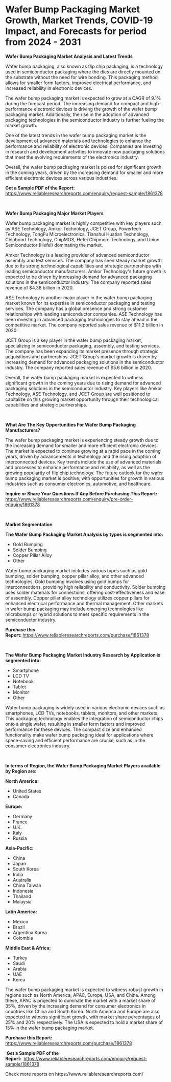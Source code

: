 <p><h1>Wafer Bump Packaging Market Growth, Market Trends, COVID-19 Impact, and Forecasts for period from 2024 - 2031</h1></p><p><strong>Wafer Bump Packaging Market Analysis and Latest Trends</strong></p>
<p><p>Wafer bump packaging, also known as flip chip packaging, is a technology used in semiconductor packaging where the dies are directly mounted on the substrate without the need for wire bonding. This packaging method allows for smaller form factors, improved electrical performance, and increased reliability in electronic devices.</p><p>The wafer bump packaging market is expected to grow at a CAGR of 9.1% during the forecast period. The increasing demand for compact and high-performance electronic devices is driving the growth of the wafer bump packaging market. Additionally, the rise in the adoption of advanced packaging technologies in the semiconductor industry is further fueling the market growth.</p><p>One of the latest trends in the wafer bump packaging market is the development of advanced materials and technologies to enhance the performance and reliability of electronic devices. Companies are investing in research and development activities to innovate new packaging solutions that meet the evolving requirements of the electronics industry.</p><p>Overall, the wafer bump packaging market is poised for significant growth in the coming years, driven by the increasing demand for smaller and more efficient electronic devices across various industries.</p></p>
<p><strong>Get a Sample PDF of the Report:&nbsp;</strong> <a href="https://www.reliableresearchreports.com/enquiry/request-sample/1861378">https://www.reliableresearchreports.com/enquiry/request-sample/1861378</a></p>
<p>&nbsp;</p>
<p><strong>Wafer Bump Packaging Major Market Players</strong></p>
<p><p>Wafer bump packaging market is highly competitive with key players such as ASE Technology, Amkor Technology, JCET Group, Powertech Technology, TongFu Microelectronics, Tianshui Huatian Technology, Chipbond Technology, ChipMOS, Hefei Chipmore Technology, and Union Semiconductor (Hefei) dominating the market. </p><p>Amkor Technology is a leading provider of advanced semiconductor assembly and test services. The company has seen steady market growth due to its strong technological capabilities and strategic partnerships with leading semiconductor manufacturers. Amkor Technology's future growth is expected to be driven by increasing demand for advanced packaging solutions in the semiconductor industry. The company reported sales revenue of $4.38 billion in 2020.</p><p>ASE Technology is another major player in the wafer bump packaging market known for its expertise in semiconductor packaging and testing services. The company has a global presence and strong customer relationships with leading semiconductor companies. ASE Technology has been investing in advanced packaging technologies to stay ahead in the competitive market. The company reported sales revenue of $11.2 billion in 2020.</p><p>JCET Group is a key player in the wafer bump packaging market, specializing in semiconductor packaging, assembly, and testing services. The company has been expanding its market presence through strategic acquisitions and partnerships. JCET Group's market growth is driven by increasing demand for advanced packaging solutions in the semiconductor industry. The company reported sales revenue of $5.6 billion in 2020.</p><p>Overall, the wafer bump packaging market is expected to witness significant growth in the coming years due to rising demand for advanced packaging solutions in the semiconductor industry. Key players like Amkor Technology, ASE Technology, and JCET Group are well positioned to capitalize on this growing market opportunity through their technological capabilities and strategic partnerships.</p></p>
<p>&nbsp;</p>
<p><strong>What Are The Key Opportunities For Wafer Bump Packaging Manufacturers?</strong></p>
<p><p>The wafer bump packaging market is experiencing steady growth due to the increasing demand for smaller and more efficient electronic devices. The market is expected to continue growing at a rapid pace in the coming years, driven by advancements in technology and the rising adoption of interconnected devices. Key trends include the use of advanced materials and processes to enhance performance and reliability, as well as the growing popularity of flip chip technology. The future outlook for the wafer bump packaging market is positive, with opportunities for growth in various industries such as consumer electronics, automotive, and healthcare.</p></p>
<p><strong>Inquire or Share Your Questions If Any Before Purchasing This Report:</strong> <a href="https://www.reliableresearchreports.com/enquiry/pre-order-enquiry/1861378">https://www.reliableresearchreports.com/enquiry/pre-order-enquiry/1861378</a></p>
<p>&nbsp;</p>
<p><strong>Market Segmentation</strong></p>
<p><strong>The Wafer Bump Packaging Market Analysis by types is segmented into:</strong></p>
<p><ul><li>Gold Bumping</li><li>Solder Bumping</li><li>Copper Pillar Alloy</li><li>Other</li></ul></p>
<p><p>Wafer bump packaging market includes various types such as gold bumping, solder bumping, copper pillar alloy, and other advanced technologies. Gold bumping involves using gold bumps for interconnections, providing high reliability and conductivity. Solder bumping uses solder materials for connections, offering cost-effectiveness and ease of assembly. Copper pillar alloy technology utilizes copper pillars for enhanced electrical performance and thermal management. Other markets in wafer bump packaging may include emerging technologies like microbumps or hybrid solutions to meet specific requirements in the semiconductor industry.</p></p>
<p><strong>Purchase this Report:&nbsp;</strong><a href="https://www.reliableresearchreports.com/purchase/1861378">https://www.reliableresearchreports.com/purchase/1861378</a></p>
<p>&nbsp;</p>
<p><strong>The Wafer Bump Packaging Market Industry Research by Application is segmented into:</strong></p>
<p><ul><li>Smartphone</li><li>LCD TV</li><li>Notebook</li><li>Tablet</li><li>Monitor</li><li>Other</li></ul></p>
<p><p>Wafer bump packaging is widely used in various electronic devices such as smartphones, LCD TVs, notebooks, tablets, monitors, and other markets. This packaging technology enables the integration of semiconductor chips onto a single wafer, resulting in smaller form factors and improved performance for these devices. The compact size and enhanced functionality make wafer bump packaging ideal for applications where space-saving and efficient performance are crucial, such as in the consumer electronics industry.</p></p>
<p>&nbsp;</p>
<p><strong>In terms of Region, the Wafer Bump Packaging Market Players available by Region are:</strong></p>
<p>
    <p> <strong> North America: </strong>
        <ul>
            <li>United States</li>
            <li>Canada</li>
        </ul>
        </p> 
    <p> <strong> Europe: </strong>
        <ul>
            <li>Germany</li>
            <li>France</li>
            <li>U.K.</li>
            <li>Italy</li>
            <li>Russia</li>
        </ul>
        </p> 
    <p> <strong> Asia-Pacific: </strong>
        <ul>
            <li>China</li>
            <li>Japan</li>
            <li>South Korea</li>
            <li>India</li>
            <li>Australia</li>
            <li>China Taiwan</li>
            <li>Indonesia</li>
            <li>Thailand</li>
            <li>Malaysia</li>
        </ul>
        </p> 
    <p> <strong> Latin America: </strong>
        <ul>
            <li>Mexico</li>
            <li>Brazil</li>
            <li>Argentina Korea</li>
            <li>Colombia</li>
        </ul>
        </p> 
    <p> <strong> Middle East & Africa: </strong>
        <ul>
            <li>Turkey</li>
            <li>Saudi</li>
            <li>Arabia</li>
            <li>UAE</li>
            <li>Korea</li>
        </ul>
    </p>
    </p>
<p><p>The wafer bump packaging market is expected to witness robust growth in regions such as North America, APAC, Europe, USA, and China. Among these, APAC is projected to dominate the market with a market share of 35%, driven by the increasing demand for consumer electronics in countries like China and South Korea. North America and Europe are also expected to witness significant growth, with market share percentages of 25% and 20% respectively. The USA is expected to hold a market share of 15% in the wafer bump packaging market.</p></p>
<p><strong>Purchase this Report: </strong><a href="https://www.reliableresearchreports.com/purchase/1861378">https://www.reliableresearchreports.com/purchase/1861378</a></p>
<p>&nbsp;<strong>Get a Sample PDF of the Report:&nbsp;&nbsp;</strong><a href="https://www.reliableresearchreports.com/enquiry/request-sample/1861378">https://www.reliableresearchreports.com/enquiry/request-sample/1861378</a></p>
<p><strong></strong></p>
<p>Check more reports on https://www.reliableresearchreports.com/</p>